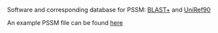 Software and corresponding database for PSSM: [BLAST+](https://ftp.ncbi.nlm.nih.gov/blast/executables/blast+/LATEST/) and [UniRef90](https://ftp.uniprot.org/pub/databases/uniprot/uniref/uniref90/)

An example PSSM file can be found [here](../Preprocessing/input/4zm2_B.pssm)
